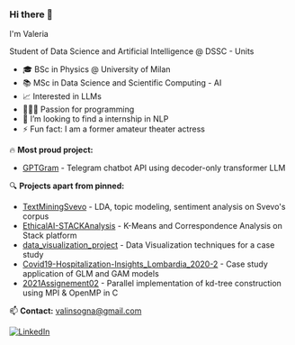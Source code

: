 ### Hi there 👋

I'm Valeria

Student of Data Science and Artificial Intelligence @ DSSC - Units

- 🎓 BSc in Physics @ University of Milan
- 📚 MSc in Data Science and Scientific Computing - AI
- 📈 Interested in LLMs
- 👩🏻‍💻 Passion for programming
- 👯 I’m looking to find a internship in NLP
- ⚡ Fun fact: I am a former amateur theater actress

:fire: **Most proud project:**
- [GPTGram](https://github.com/SilvioBaratto/GPTGram) - Telegram chatbot API using decoder-only transformer LLM

🔍 **Projects apart from pinned:**
- [TextMiningSvevo](https://github.com/valinsogna/TextMiningSvevo) - LDA, topic modeling, sentiment analysis on Svevo's corpus
- [EthicalAI-STACKAnalysis](https://github.com/valinsogna/EthicalAI-STACKAnalysis) - K-Means and Correspondence Analysis on Stack platform
- [data_visualization_project](https://github.com/valinsogna/data_visualization_project) - Data Visualization techniques for a case study
- [Covid19-Hospitalization-Insights_Lombardia_2020-2](https://github.com/valinsogna/Covid19-Hospitalization-Insights_Lombardia_2020-21) - Case study application of GLM and GAM models
- [2021Assignement02](https://github.com/valinsogna/2021Assignement02) - Parallel implementation of kd-tree construction using MPI & OpenMP in C

📫 **Contact:** 
[valinsogna@gmail.com](mailto:valinsogna@gmail.com)

[![LinkedIn](https://img.shields.io/badge/-LinkedIn-black.svg?style=flat-square&logo=linkedin&colorB=555)](https://www.linkedin.com/in/valeria-insogna-05468a1a7/)



<!--
**valinsogna/valinsogna** is a ✨ _special_ ✨ repository because its `README.md` (this file) appears on your GitHub profile.

Here are some ideas to get you started:

- 🔭 I’m currently working on ...
- 🌱 I’m currently learning ...
- 👯 I’m looking to collaborate on ...
- 🤔 I’m looking for help with ...
- 💬 Ask me about ...
- 📫 How to reach me: ...
- 😄 Pronouns: ...
- ⚡ Fun fact: ...
-->
